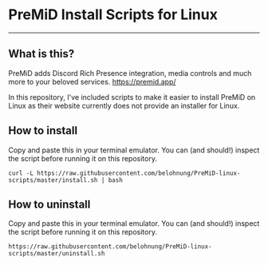 # PreMiD Install Scripts for Linux
---
## What is this?
PreMiD adds Discord Rich Presence integration, media controls and much more to your beloved services. https://premid.app/

In this repository, I've included scripts to make it easier to install PreMiD on Linux as their website currently does not provide an installer for Linux. 

## How to install
Copy and paste this in your terminal emulator. You can (and should!) inspect the script before running it on this repository.

    curl -L https://raw.githubusercontent.com/belohnung/PreMiD-linux-scripts/master/install.sh | bash

## How to uninstall
Copy and paste this in your terminal emulator. You can (and should!) inspect the script before running it on this repository.

    https://raw.githubusercontent.com/belohnung/PreMiD-linux-scripts/master/uninstall.sh
